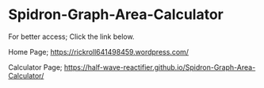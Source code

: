 # Spidron-Graph-Area-Calculator 
For better access; Click the link below.

Home Page; https://rickroll641498459.wordpress.com/

Calculator Page; https://half-wave-reactifier.github.io/Spidron-Graph-Area-Calculator/
